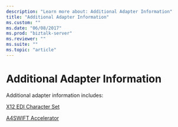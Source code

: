```yaml
---
description: "Learn more about: Additional Adapter Information"
title: "Additional Adapter Information"
ms.custom: ""
ms.date: "06/08/2017"
ms.prod: "biztalk-server"
ms.reviewer: ""
ms.suite: ""
ms.topic: "article"
---
```

# Additional Adapter Information
Additional adapter information includes:  
  
 [X12 EDI Character Set](../core/x12-edi-character-set.md)  
  
 [A4SWIFT Accelerator](../core/a4swift-accelerator.md)
